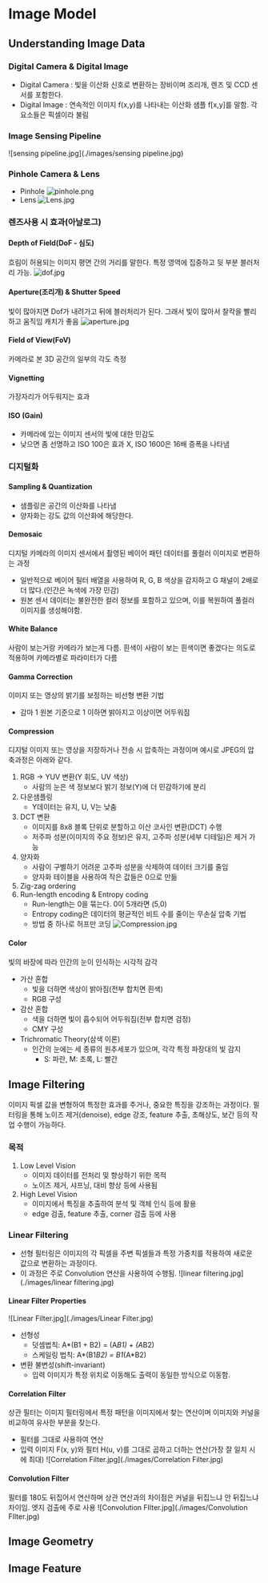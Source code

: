 # Image Model

## Understanding Image Data
### Digital Camera & Digital Image
- Digital Camera : 빛을 이산화 신호로 변환하는 장비이며 조리개, 렌즈 및 CCD 센서를 포함한다.
- Digital Image : 연속적인 이미지 f(x,y)를 나타내는 이산화 샘플 f[x,y]를 말함. 각 요소들은 픽셀이라 불림

### Image Sensing Pipeline
![sensing pipeline.jpg](./images/sensing pipeline.jpg)

### Pinhole Camera & Lens
- Pinhole
![pinhole.png](./images/pinhole.png)
- Lens
![Lens.jpg](./images/Lens.jpg)

### 렌즈사용 시 효과(아날로그)
#### Depth of Field(DoF - 심도)
흐림이 허용되는 이미지 평면 간의 거리를 말한다. 특정 영역에 집중하고 뒷 부분 블러처리 가능.
![dof.jpg](./images/dof.jpg)

#### Aperture(조리개) & Shutter Speed
빛이 많아지면 Dof가 내려가고 뒤에 블러처리가 된다. 그래서 빛이 많아서 찰칵을 빨리하고 움직임 캐치가 좋음
![aperture.jpg](./images/aperture.jpg)

#### Field of View(FoV)
카메라로 본 3D 공간의 일부의 각도 측정

#### Vignetting
가장자리가 어두워지는 효과

#### ISO (Gain)
- 카메라에 있는 이미지 센서의 빛에 대한 민감도
- 낮으면 좀 선명하고 ISO 100은 효과 X, ISO 1600은 16배 증폭을 나타냄

### 디지털화
#### Sampling & Quantization
- 샘플링은 공간의 이산화를 나타냄
- 양자화는 강도 값의 이산화에 해당한다.

#### Demosaic
디지털 카메라의 이미지 센서에서 촬영된 베이어 패턴 데이터를 풀컬러 이미지로 변환하는 과정
- 일반적으로 베이어 필터 배열을 사용하여 R, G, B 색상을 감지하고 G 채널이 2배로 더 많다.(인간은 녹색에 가장 민감)
- 원본 센서 데이터는 불완전한 컬러 정보를 포함하고 있으며, 이를 복원하여 풀컬러 이미지를 생성해야함.

#### White Balance
사람이 보는거랑 카메라가 보는게 다름. 흰색이 사람이 보는 흰색이면 좋겠다는 의도로 적용하며 카메라별로 파라미터가 다름

#### Gamma Correction
이미지 또는 영상의 밝기를 보정하는 비선형 변환 기법
- 감마 1 원본 기준으로 1 이하면 밝아지고 이상이면 어두워짐

#### Compression
디지털 이미지 또는 영상을 저장하거나 전송 시 압축하는 과정이며 예시로 JPEG의 압축과정은 아래와 같다.
1) RGB -> YUV 변환(Y 휘도, UV 색상)
   - 사람의 눈은 색 정보보다 밝기 정보(Y)에 더 민감하기에 분리
2) 다운샘플링
   - Y데이터는 유지, U, V는 낮춤
3) DCT 변환
   - 이미지를 8x8 블록 단위로 분할하고 이산 코사인 변환(DCT) 수행
   - 저주파 성분(이미지의 주요 정보)은 유지, 고주파 성분(세부 디테일)은 제거 가능
4) 양자화
   - 사람이 구별하기 어려운 고주파 성분을 삭제하여 데이터 크기를 줄임
   - 양자화 테이블을 사용하여 작은 값들은 0으로 만듦
5) Zig-zag ordering
6) Run-length encoding & Entropy coding
   - Run-length는 0을 묶는다. 0이 5개라면 (5,0)
   - Entropy coding은 데이터의 평균적인 비트 수를 줄이는 무손실 압축 기법
   - 방법 중 하나로 허프만 코딩
![Compression.jpg](./images/Compression.jpg)


#### Color
빛의 바장에 따라 인간의 눈이 인식하는 시각적 감각
- 가산 혼합
  - 빛을 더하면 색상이 밝아짐(전부 합치면 흰색)
  - RGB 구성
- 감산 혼합
  - 색을 더하면 빛이 흡수되어 어두워짐(전부 합치면 검정)
  - CMY 구성
- Trichromatic Theory(삼색 이론)
  - 인간의 눈에는 세 종류의 원추세포가 있으며, 각각 특정 파장대의 빛 감지
    - S: 파란, M: 초록, L: 빨간

## Image Filtering
이미지 픽셀 값을 변형하여 특정한 효과를 주거나, 중요한 특징을 강조하는 과정이다.
필터링을 통해 노이즈 제거(denoise), edge 강조, feature 추출, 초해상도, 보간 등의 작업 수행이 가능하다.

### 목적
1) Low Level Vision
   - 이미지 데이터를 전처리 및 향상하기 위한 목적
   - 노이즈 제거, 샤프닝, 대비 향상 등에 사용됨
2) High Level Vision
   - 이미지에서 특징을 추출하여 분석 및 객체 인식 등에 활용
   - edge 검출, feature 추출, corner 검출 등에 사용

### Linear Filtering
- 선형 필터링은 이미지의 각 픽셀을 주변 픽셀들과 특정 가중치를 적용하여 새로운 값으로 변환하는 과정이다.
- 이 과정은 주로 Convolution 연산을 사용하여 수행됨.
![linear filtering.jpg](./images/linear filtering.jpg)

#### Linear Filter Properties
![Linear Filter.jpg](./images/Linear Filter.jpg)
- 선형성
  - 덧셈법칙: A*(B1 + B2) = (A*B1) + (A*B2)
  - 스케일링 법칙: A*(B1*B2) = B1*(A*B2)
- 변환 불변성(shift-invariant)
  - 입력 이미지가 특정 위치로 이동해도 출력이 동일한 방식으로 이동함.

#### Correlation Filter
상관 필터는 이미지 필터링에서 특정 패턴을 이미지에서 찾는 연산이며 이미지와 커널을 비교하여 유사한 부분을 찾는다.
- 필터를 그대로 사용하여 연산
- 입력 이미지 F(x, y)와 필터 H(u, v)를 그대로 곱하고 더하는 연산(가장 잘 일치 시에 최대)
![Correlation Filter.jpg](./images/Correlation Filter.jpg)

#### Convolution Filter
필터를 180도 뒤집어서 연산하며 상관 연산과의 차이점은 커널을 뒤집느냐 안 뒤집느냐 차이임. 엣지 검출에 주로 사용
![Convolution FIlter.jpg](./images/Convolution FIlter.jpg)

## Image Geometry

## Image Feature


